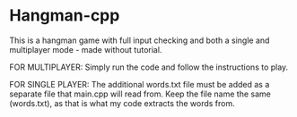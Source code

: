 # Hangman-cpp

This is a hangman game with full input checking and both a single and multiplayer mode - made without tutorial.

FOR MULTIPLAYER: Simply run the code and follow the instructions to play.

FOR SINGLE PLAYER: The additional words.txt file must be added as a separate file that main.cpp will read from. Keep the file name the same (words.txt), as that is what my code extracts the words from.
